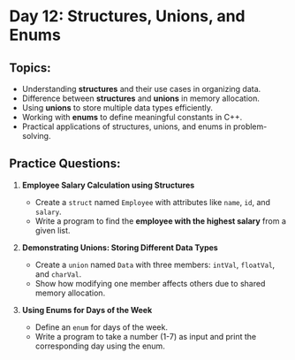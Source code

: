 # **Day 12: Structures, Unions, and Enums**  

## **Topics:**  
- Understanding **structures** and their use cases in organizing data.  
- Difference between **structures** and **unions** in memory allocation.  
- Using **unions** to store multiple data types efficiently.  
- Working with **enums** to define meaningful constants in C++.  
- Practical applications of structures, unions, and enums in problem-solving.  

## **Practice Questions:**  

1. **Employee Salary Calculation using Structures**  
   - Create a `struct` named `Employee` with attributes like `name`, `id`, and `salary`.  
   - Write a program to find the **employee with the highest salary** from a given list.  

2. **Demonstrating Unions: Storing Different Data Types**  
   - Create a `union` named `Data` with three members: `intVal`, `floatVal`, and `charVal`.  
   - Show how modifying one member affects others due to shared memory allocation.  

3. **Using Enums for Days of the Week**  
   - Define an `enum` for days of the week.  
   - Write a program to take a number (1-7) as input and print the corresponding day using the enum.  